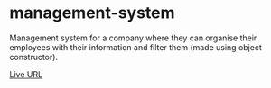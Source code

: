 # management-system

Management system for a company where they can organise their employees with their information and filter them (made using object constructor). 

[Live URL](https://ibra-khm.github.io/management-system/)
